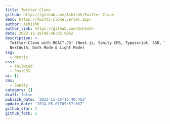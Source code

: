 ```yaml
---
title: Twitter Clone
github: https://github.com/Ash1shh/Twitter-Clone
demo: https://twitti-clone.vercel.app/
author: Ash1shh
author_link: https://github.com/Ash1shh
date: 2023-11-26T09:46:02.905Z
description: >-
  Twitter-Clone with REACT.JS! (Next.js, Sanity CMS, Typescript, SSR, Tailwind,
  NextAuth, Dark Mode & Light Mode)
ssg:
  - Nextjs
css:
  - Tailwind
  - PostCSS
ui: []
cms:
  - Sanity
category: []
draft: false
publish_date: '2022-11-25T15:40:45Z'
update_date: '2024-05-01T09:57:03Z'
github_star: 7
github_fork: 1
---
```


